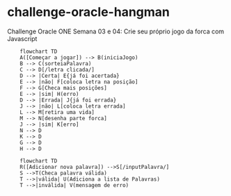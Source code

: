 # challenge-oracle-hangman
Challenge Oracle ONE Semana 03 e 04: Crie seu próprio jogo da forca com Javascript

```mermaid
    flowchart TD
    A([Começar a jogar]) --> B(iniciaJogo)
    B --> C(sorteiaPalavra)
    C --> D[/letra clicada/]
    D --> |Certa| E{já foi acertada}
    E --> |não| F[coloca letra na posição]
    F --> G[Checa mais posições]
    E --> |sim| H(erro)
    D --> |Errada| J{já foi errada}
    J --> |não| L[coloca letra errada]
    L --> M[retira uma vida]
    M --> N[desenha parte forca]
    J --> |sim| K[erro]
    N --> D
    K --> D
    G --> D
    H --> D
```    
```mermaid
    flowchart TD    
    R([Adicionar nova palavra]) -->S[/inputPalavra/]
    S -->T(Checa palavra válida)
    T -->|válida| U(Adiciona a lista de Palavras)
    T -->|inválida| V(mensagem de erro)
```